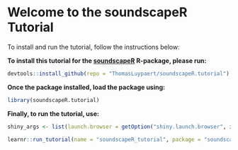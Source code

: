 
<!-- README.md is generated from README.Rmd. Please edit that file -->

# Welcome to the soundscapeR Tutorial

To install and run the tutorial, follow the instructions below:  
  

**To install this tutorial for the [soundscapeR]() R-package, please
run:**  
  

``` r
devtools::install_github(repo = "ThomasLuypaert/soundscapeR.tutorial")
```

  
**Once the package installed, load the package using:**  
  

``` r
library(soundscapeR.tutorial)
```

  
**Finally, to run the tutorial, use:**  
  

``` r
shiny_args <- list(launch.browser = getOption("shiny.launch.browser", interactive()))

learnr::run_tutorial(name = "soundscapeR_tutorial", package = "soundscapeR.tutorial", shiny_args = shiny_args)
```
